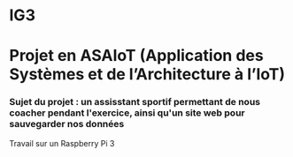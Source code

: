 # IG3
# Projet en ASAIoT (Application des Systèmes et de l’Architecture à l’IoT) 

### Sujet du projet : un assisstant sportif permettant de nous coacher pendant l'exercice, ainsi qu'un site web pour sauvegarder nos données

Travail sur un Raspberry Pi 3
